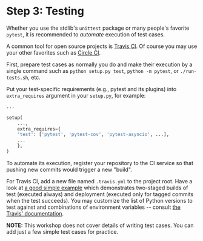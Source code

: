 # Step 3: Testing

Whether you use the stdlib's `unittest` package or many people's favorite `pytest`, it is recommended to *automate* execution of test cases.

A common tool for open source projects is [Travis CI](https://travis-ci.com).
Of course you may use your other favorites such as [Circle CI](https://circleci.com/).

First, prepare test cases as normally you do and make their execution by a single command such as `python setup.py test`, `python -m pytest`, or `./run-tests.sh`, etc.

Put your test-specific requirements (e.g., pytest and its plugins) into `extra_requires` argument in your `setup.py`, for example:

```python
...

setup(
    ...,
    extra_requires={
	'test': ['pytest', 'pytest-cov', 'pytest-asyncio', ...],
	...
    },
)
```

To automate its execution, register your repository to the CI service so that pushing new commits would trigger a new "build".

For Travis CI, add a new file named `.travis.yml` to the project root.
Have a look at [a good simple example](https://github.com/achimnol/aiotools/blob/master/.travis.yml) which demonstrates two-staged builds of test (executed always) and deployment (executed only for tagged commits when the test succeeds).
You may customize the list of Python versions to test against and combinations of environment variables -- consult [the Travis' documentation](https://docs.travis-ci.com/user/languages/python/).

**NOTE:** This workshop does not cover details of writing test cases.
You can add just a few simple test cases for practice.
